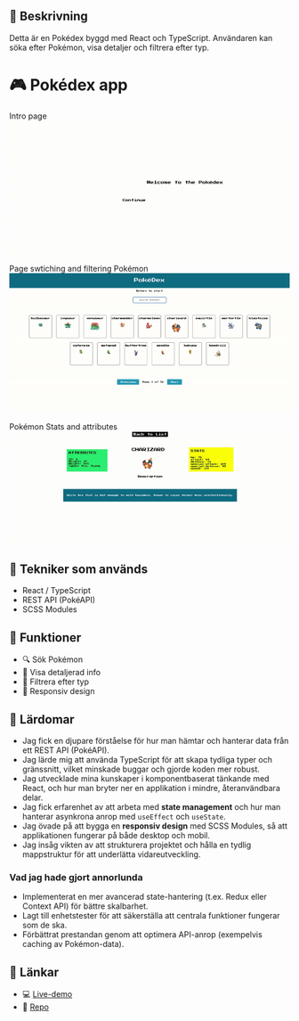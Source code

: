 ## 📘 Beskrivning
Detta är en Pokédex byggd med React och TypeScript. Användaren kan söka efter Pokémon, visa detaljer och filtrera efter typ.

# 🎮 Pokédex app

Intro page
![Intro](public/images/intro.gif)
Page swtiching and filtering Pokémon 
![Pageswitch](public/images/ezgif-6c3c8c9f745844.gif)

Pokémon Stats and attributes
![Details](public/images/ezgif-66fb707b0bc876.gif)



## 🔧 Tekniker som används
- React / TypeScript
- REST API (PokéAPI)
- SCSS Modules

## 🚀 Funktioner
- 🔍 Sök Pokémon
- 📖 Visa detaljerad info
- 🎨 Filtrera efter typ
- 📱 Responsiv design


## 🧠 Lärdomar
- Jag fick en djupare förståelse för hur man hämtar och hanterar data från ett REST API (PokéAPI).  
- Jag lärde mig att använda TypeScript för att skapa tydliga typer och gränssnitt, vilket minskade buggar och gjorde koden mer robust.  
- Jag utvecklade mina kunskaper i komponentbaserat tänkande med React, och hur man bryter ner en applikation i mindre, återanvändbara delar.  
- Jag fick erfarenhet av att arbeta med **state management** och hur man hanterar asynkrona anrop med `useEffect` och `useState`.  
- Jag övade på att bygga en **responsiv design** med SCSS Modules, så att applikationen fungerar på både desktop och mobil.  
- Jag insåg vikten av att strukturera projektet och hålla en tydlig mappstruktur för att underlätta vidareutveckling.  

### Vad jag hade gjort annorlunda
- Implementerat en mer avancerad state-hantering (t.ex. Redux eller Context API) för bättre skalbarhet.  
- Lagt till enhetstester för att säkerställa att centrala funktioner fungerar som de ska.  
- Förbättrat prestandan genom att optimera API-anrop (exempelvis caching av Pokémon-data).

## 🔗 Länkar
- 💻 [Live-demo](https://pokedex-git-master-intis-projects-4184abf2.vercel.app/)
- 📂 [Repo](https://github.com/Reyuuh/PokeDex.git)
